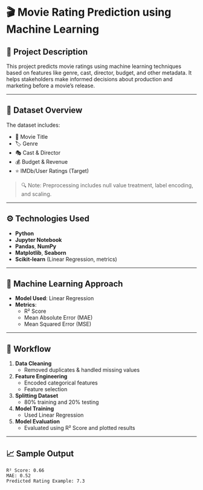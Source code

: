 # 🎬 Movie Rating Prediction using Machine Learning

## 📌 Project Description

This project predicts movie ratings using machine learning techniques based on features like genre, cast, director, budget, and other metadata. It helps stakeholders make informed decisions about production and marketing before a movie’s release.

---

## 🧾 Dataset Overview

The dataset includes:
- 🎥 Movie Title  
- 🏷️ Genre  
- 🎭 Cast & Director  
- 💰 Budget & Revenue  
- ⭐ IMDb/User Ratings (Target)

> 🔍 Note: Preprocessing includes null value treatment, label encoding, and scaling.

---

## ⚙️ Technologies Used

- **Python**
- **Jupyter Notebook**
- **Pandas**, **NumPy**
- **Matplotlib**, **Seaborn**
- **Scikit-learn** (Linear Regression, metrics)

---

## 🧠 Machine Learning Approach

- **Model Used**: Linear Regression
- **Metrics**: 
  - R² Score  
  - Mean Absolute Error (MAE)  
  - Mean Squared Error (MSE)

---

## 🔄 Workflow

1. **Data Cleaning**
   - Removed duplicates & handled missing values
2. **Feature Engineering**
   - Encoded categorical features
   - Feature selection
3. **Splitting Dataset**
   - 80% training and 20% testing
4. **Model Training**
   - Used Linear Regression
5. **Model Evaluation**
   - Evaluated using R² Score and plotted results

---

## 📈 Sample Output

```text
R² Score: 0.66  
MAE: 0.52  
Predicted Rating Example: 7.3
